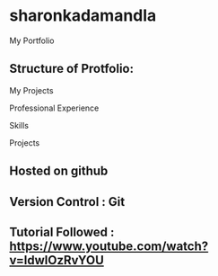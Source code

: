 # sharonkadamandla
My Portfolio

## Structure of Protfolio: 
 
 My Projects
 
 Professional Experience
 
 Skills

 Projects

## Hosted on github

## Version Control : Git

## Tutorial Followed : https://www.youtube.com/watch?v=ldwlOzRvYOU
